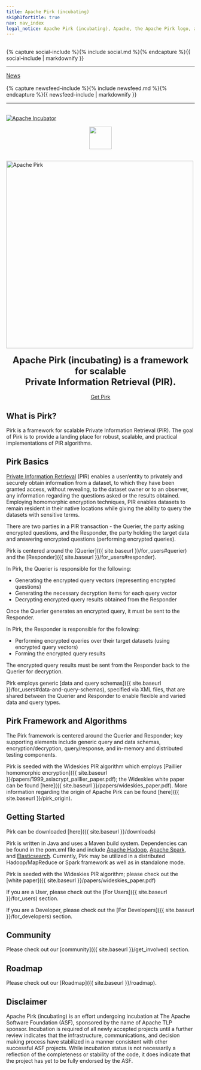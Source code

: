 ```yaml
---
title: Apache Pirk (incubating)
skiph1fortitle: true
nav: nav_index
legal_notice: Apache Pirk (incubating), Apache, the Apache Pirk logo, and the Apache feather logo, are trademarks of the [Apache Software Foundation](https://www.apache.org).
---
```


<div class="row">
  <div class="col-md-2" id="sidebar">
  <br>
    {% capture social-include %}{% include social.md %}{% endcapture %}{{ social-include | markdownify }}
    <hr>
    <a href="{{ site.baseurl }}/news"> News</a>
    <br>
    <br>
    {% capture newsfeed-include %}{% include newsfeed.md %}{% endcapture %}{{ newsfeed-include | markdownify }}
    <hr>
    <br>
    <a id="apache_incubator_logo" href="http://incubator.apache.org/"><img alt="Apache Incubator" class="img-responsive" src="{{ site.baseurl }}/images/apache-incubator-logo.png"></a>
    <br>
    <p style="text-align:center"><img src="{{ site.baseurl }}/images/tapir.png" width="60"/></p>
  </div>
  <div class="col-md-8 col-md-offset-1">
  <br>
  <img alt="Apache Pirk" class="img-responsive" src="{{ site.baseurl }}/images/pirkImage.png" width="500" style="margin:0 auto;"/>
  <br>
  <br>
    <div class="jumbotron" style="text-align:center">
      <font size="5"><b>Apache Pirk (incubating) is a framework for scalable <br> Private Information Retrieval (PIR).</b></font>
      <br>
      <br>
       <a class="btn btn-success" href="downloads/" role="button"><span class="glyphicon glyphicon-download"></span> Get Pirk</a>
    </div>
  </div>
</div>

## What is Pirk?

Pirk is a framework for scalable Private Information Retrieval (PIR). The goal of Pirk is to provide a landing place for robust, scalable, and practical implementations of PIR algorithms.

## Pirk Basics 

[Private Information Retrieval](https://en.wikipedia.org/wiki/Private_information_retrieval) (PIR) enables a user/entity to privately and securely obtain information from a dataset, to which they have been granted access, without revealing, to the dataset owner or to an observer, any information regarding the questions asked or the results obtained. Employing homomorphic encryption techniques, PIR enables datasets to remain resident in their native locations while giving the ability to query the datasets with sensitive terms.

There are two parties in a PIR transaction - the Querier, the party asking encrypted questions, and the Responder, the party holding the target data and answering encrypted questions (performing encrypted queries).  

Pirk is centered around the [Querier]({{ site.baseurl }}/for_users#querier) and the [Responder]({{ site.baseurl }}/for_users#responder).

In Pirk, the Querier is responsible for the following:

* Generating the encrypted query vectors (representing encrypted questions)
* Generating the necessary decryption items for each query vector
* Decrypting encrypted query results obtained from the Responder

Once the Querier generates an encrypted query, it must be sent to the Responder. 

In Pirk, the Responder is responsible for the following:

* Performing encrypted queries over their target datasets (using encrypted query vectors)
* Forming the encrypted query results 

The encrypted query results must be sent from the Responder back to the Querier for decryption.

Pirk employs generic [data and query schemas]({{ site.baseurl }}/for_users#data-and-query-schemas), specified via XML files, that are shared between the Querier and Responder to enable flexible and varied data and query types.

## Pirk Framework and Algorithms

The Pirk framework is centered around the Querier and Responder; key supporting elements include generic query and data schemas, encryption/decryption, query/response, and in-memory and distributed testing components. 

Pirk is seeded with the Wideskies PIR algorithm which employs [Paillier homomorphic encryption]({{ site.baseurl }}/papers/1999_asiacrypt_paillier_paper.pdf); the Wideskies white paper can be found [here]({{ site.baseurl }}/papers/wideskies_paper.pdf). More information regarding the origin of Apache Pirk can be found [here]({{ site.baseurl }}/pirk_origin).

## Getting Started

Pirk can be downloaded [here]({{ site.baseurl }}/downloads)

Pirk is written in Java and uses a Maven build system. Dependencies can be found in the pom.xml file and include [Apache Hadoop](http://hadoop.apache.org/), [Apache Spark](http://spark.apache.org/),  and [Elasticsearch](https://github.com/elastic/elasticsearch). Currently, Pirk may be utilized in a distributed Hadoop/MapReduce or Spark framework as well as in standalone mode.

Pirk is seeded with the Wideskies PIR algorithm; please check out the [white paper]({{ site.baseurl }}/papers/wideskies_paper.pdf)

If you are a User, please check out the [For Users]({{ site.baseurl }}/for_users) section.

If you are a Developer, please check out the [For Developers]({{ site.baseurl }}/for_developers) section.

## Community

Please check out our [community]({{ site.baseurl }}/get_involved) section.

## Roadmap

Please check out our [Roadmap]({{ site.baseurl }}/roadmap).

## Disclaimer

Apache Pirk (incubating) is an effort undergoing incubation at The Apache Software Foundation (ASF), sponsored by the name of Apache TLP sponsor. Incubation is required of all newly accepted projects until a further review indicates that the infrastructure, communications, and decision making process have stabilized in a manner consistent with other successful ASF projects. While incubation status is not necessarily a reflection of the completeness or stability of the code, it does indicate that the project has yet to be fully endorsed by the ASF.
 